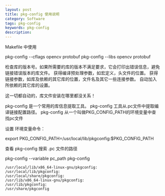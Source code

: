 ```yaml
---
layout: post
title: pkg-config 使用说明
category: Software
tags: pkg-config
keywords: pkg-config
description:
---
```


Makefile 中使用

pkg-config --cflags opencv protobuf
pkg-config --libs opencv protobuf

检查库的版本号。如果所需要的库的版本不满足要求，它会打印出错误信息，避免链接错误版本的库文件。
获得编译预处理参数，如宏定义，头文件的位置。
获得链接参数，如库及依赖的其它库的位置，文件名及其它一些连接参数。
自动加入所依赖的其它库的设置。

这一切都自动的，库文件安装在哪里都没关系！

pkg-config 是一个常用的库信息提取工具。
pkg-config 工具从.pc文件中提取编译链接配置路径。
pkg-config 从一个叫做PKG_CONFIG_PATH的环境变量中查找pc文件

设置 环境变量命令：

export PKG_CONFIG_PATH=/usr/local/lib/pkgconfig:$PKG_CONFIG_PATH

查看 pkg-config 搜索 .pc 文件的路径

pkg-config --variable pc_path pkg-config

    /usr/local/lib/x86_64-linux-gnu/pkgconfig:
    /usr/local/lib/pkgconfig:
    /usr/local/share/pkgconfig:
    /usr/lib/x86_64-linux-gnu/pkgconfig:
    /usr/lib/pkgconfig:
    /usr/share/pkgconfig

